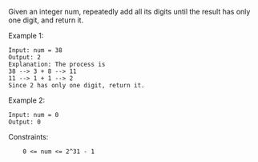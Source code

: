Given an integer num, repeatedly add all its digits until the result has only one digit, and return it.

Example 1:
```
Input: num = 38
Output: 2
Explanation: The process is
38 --> 3 + 8 --> 11
11 --> 1 + 1 --> 2 
Since 2 has only one digit, return it.
```
Example 2:
```
Input: num = 0
Output: 0
```

Constraints:
```
    0 <= num <= 2^31 - 1
```